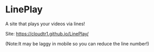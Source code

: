 # LinePlay
A site that plays your videos via lines!

Site: https://cloudtr1.github.io/LinePlay/

(Note:It may be laggy in mobile so you can reduce the line number!)
